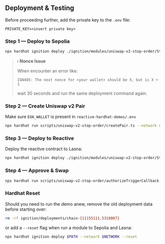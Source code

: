 ## Deployment & Testing

Before proceeding further, add the private key to the `.env` file:

```env
PRIVATE_KEY=<insert private key>
```

### Step 1 — Deploy to Sepolia

```bash
npx hardhat ignition deploy ./ignition/modules/uniswap-v2-stop-order/StopOrderSepoliaModule.ts --network sepolia
```

> ℹ️ **Nonce Issue**
>
> When encounter an error like:
>
> ```
> IGN405: The next nonce for <your wallet> should be X, but is X + 1
> ```
>
> wait 30 seconds and run the same deployment command again.

### Step 2 — Create Uniswap v2 Pair

Make sure `EOA_WALLET` is present in `reactive-hardhat-demos/.env`

```bash
npx hardhat run scripts/uniswap-v2-stop-order/createPair.ts --network sepolia
```

### Step 3 — Deploy to Reactive

Deploy the reactive contract to Lasna:

```bash
npx hardhat ignition deploy ./ignition/modules/uniswap-v2-stop-order/StopOrderReactiveModule.ts --network lasna
```

### Step 4 — Approve & Swap

```bash
npx hardhat run scripts/uniswap-v2-stop-order/authorizeTriggerCallback.ts --network sepolia
```

### Hardhat Reset

Should you need to run the demo anew, remove the old deployment data before starting over:

```bash
rm -rf ignition/deployments/chain-{11155111,5318007}
```

or add a `--reset` flag when run a module to Sepolia and Lasna:

```bash
npx hardhat ignition deploy $PATH --network $NETWORK --reset
```
